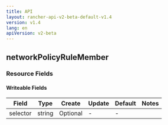 ```yaml
---
title: API
layout: rancher-api-v2-beta-default-v1.4
version: v1.4
lang: en
apiVersion: v2-beta
---
```


## networkPolicyRuleMember



### Resource Fields

#### Writeable Fields

Field | Type | Create | Update | Default | Notes
---|---|---|---|---|---
selector | string | Optional | - | - | 



<br>

